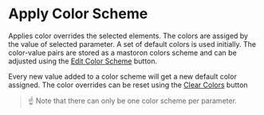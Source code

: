 # Apply Color Scheme

Applies color overrides the selected elements. The colors are assiged by the value of selected parameter. A set of default colors is used initially. The color-value pairs are stored as a mastoron colors scheme and can be adjusted using the [Edit Color Scheme](../EditColorScheme.pushbutton/README.md) button.

Every new value added to a color scheme will get a new default color assigned.
The color overrides can be reset using the [Clear Colors](../../ClearColors.pushbutton/README.md) button

> :point_up: Note that there can only be one color scheme per parameter.
